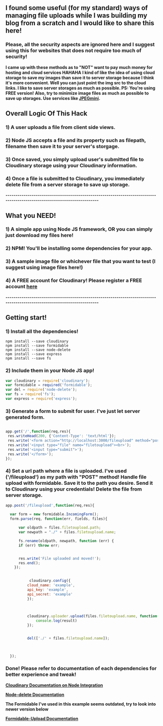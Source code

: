 ## I found some useful (for my standard) ways of managing file uploads while I was building my blog from a scratch and I would like to share this here!

### Please, all the security aspects are ignored here and I suggest using this for websites that does not require too much of security! 

**I came up with these methods as to "NOT" want to pay much money for hosting and cloud services HAHAHA**
**I kind of like the idea of using cloud storage to save my images than save it to server storage because I think it's more convenient. Well you can just point the img src to the cloud links. I like to save server storages as much as possible. PS: You're using FREE version!**
**Also, try to minimize image files as much as possible to save up storages. Use services like [JPEGmini](http://www.jpegmini.com/).**

## Overall Logic Of This Hack

  ### 1) A user uploads a file from client side views.
  ### 2) Node JS accepts a file and its property such as filepath, filename then save it to your server's storgage.
  ### 3) Once saved, you simply upload user's submitted file to Cloudinary storage using your Cloudinary information.
  ### 4) Once a file is submitted to Cloudinary, you immediately delete file from a server storage to save up storage.
  
**---------------------------------------------------------------------------------------------------------------------------**

## What you NEED!

  ### 1) A simple app using Node JS framework, OR you can simply just download my files here!
  ### 2) NPM! You'll be installing some dependencies for your app.
  ### 3) A sample image file or whichever file that you want to test (I suggest using image files here!)
  ### 4) A FREE account for Cloudinary! Please register a FREE account [here](https://cloudinary.com) 
  
**---------------------------------------------------------------------------------------------------------------------------**  

## Getting start!

   ### 1) Install all the dependencies!
   
   ```
   npm install --save cloudinary
   npm install --save formidable 
   npm install --save node-delete
   npm install --save express
   npm install --save fs
   ```
   
   ### 2) Include them in your Node JS app!
   
   ```Javascript
   var cloudinary = require('cloudinary');
   var formidable = required('formidable');
   var del = require('node-delete');
   var fs = require('fs');
   var express = require('express');
   ```
   
   ### 3) Generate a form to submit for user. I've just let server generated form.
   
   ```Javascript
   
   app.get('/',function(req,res){
    res.writeHead(200, {'Content-Type': 'text/html'});
    res.write('<form action="http://localhost:3000/fileupload" method="post" enctype="multipart/form-data">');
    res.write('<input type="file" name="filetoupload"><br>');
    res.write('<input type="submit">');
    res.write('</form>');
});
   
   ```
   
   ### 4) Set a url path where a file is uploaded. I've used ('/fileupload') as my path with "POST" method! Handle file upload with formidable. Save it to the path you desire. Send it to Cloudinary using your credentials! Delete the file from server storage. 
   
   
  ```Javascript
  app.post('/fileupload',function(req,res){
    
    var form = new formidable.IncomingForm();
    form.parse(req, function(err, fields, files){

        var oldpath = files.filetoupload.path;
        var newpath = "./" + files.filetoupload.name;

        fs.rename(oldpath, newpath, function (err) {
        if (err) throw err;


        res.write('File uploaded and moved!');
        res.end();
      });

      
             cloudinary.config({ 
            cloud_name: 'example', 
            api_key: 'example', 
            api_secret: 'example' 
            });


             
            cloudinary.uploader.upload(files.filetoupload.name, function(result) { 
                console.log(result) 
            });


            del(['./' + files.filetoupload.name]);
          

        
    });
  
  
  ```
  ### Done! Please refer to documentation of each dependencies for better experience and tweak! 
  
  **[Cloudinary Documentation on Node Integration](http://cloudinary.com/documentation/node_integration)**
  
  **[Node-delete Documentation](https://www.npmjs.com/package/node-delete)**
  
  **The Formidable I've used in this example seems outdated, try to look into newer version below**
  
  **[Formidable-Upload Documentation](https://www.npmjs.com/package/formidable-upload)**
   
   
   
   


  


